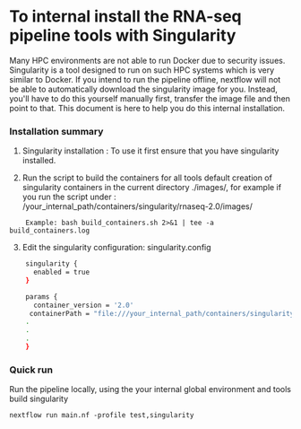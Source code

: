 # To internal install the RNA-seq pipeline tools with Singularity 

Many HPC environments are not able to run Docker due to security issues. Singularity is a tool designed to run on such HPC systems which is very similar to Docker.
If you intend to run the pipeline offline, nextflow will not be able to automatically download the singularity image for you. Instead, you'll have to do this yourself manually first, transfer the image file and then point to that. 
This document is here to help you do this internal installation.

### Installation  summary

1. Singularity installation : To use it first ensure that you have singularity installed.


2. Run the script to build the containers for all tools
   default creation of singularity containers in the current directory ./images/, for example if you run the script under : /your_internal_path/containers/singularity/rnaseq-2.0/images/
```
    Example: bash build_containers.sh 2>&1 | tee -a build_containers.log
```
3. Edit the singularity configuration: singularity.config

```bash
    singularity {
      enabled = true 
    }

    params {
      container_version = '2.0'
     containerPath = "file:///your_internal_path/containers/singularity/rnaseq-2.0/images"
    .
    .
    .
    }
```
### Quick run
Run the pipeline locally, using the your internal global environment and tools build singularity

```
nextflow run main.nf -profile test,singularity

```

